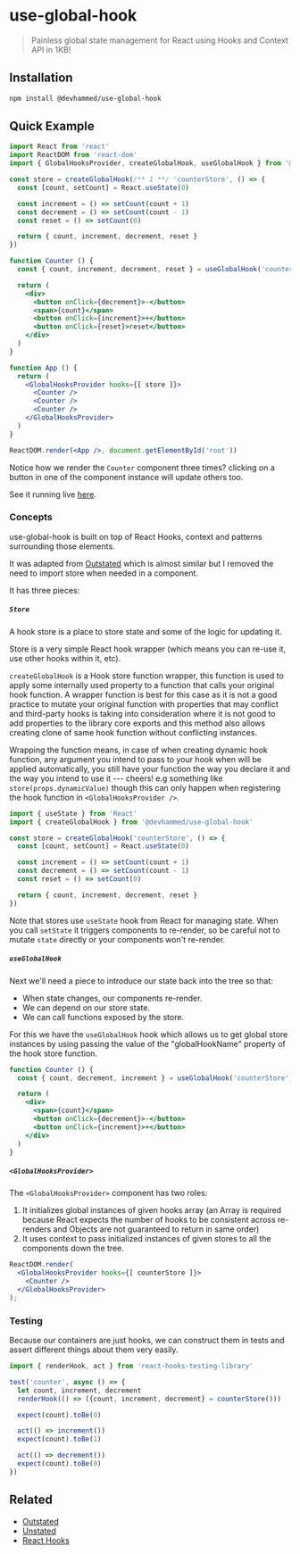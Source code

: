 # use-global-hook

> Painless global state management for React using Hooks and Context API in 1KB!

## Installation

```sh
npm install @devhammed/use-global-hook
```

## Quick Example

```jsx
import React from 'react'
import ReactDOM from 'react-dom'
import { GlobalHooksProvider, createGlobalHook, useGlobalHook } from '@devhammed/use-global-hook'

const store = createGlobalHook(/** 1 **/ 'counterStore', () => {
  const [count, setCount] = React.useState(0)

  const increment = () => setCount(count + 1)
  const decrement = () => setCount(count - 1)
  const reset = () => setCount(0)

  return { count, increment, decrement, reset }
})

function Counter () {
  const { count, increment, decrement, reset } = useGlobalHook('counterStore') /** 1. This is where you use the name you defined in `createGlobalHook` function, this name should be unique through out your app **/

  return (
    <div>
      <button onClick={decrement}>-</button>
      <span>{count}</span>
      <button onClick={increment}>+</button>
      <button onClick={reset}>reset</button>
    </div>
  )
}

function App () {
  return (
    <GlobalHooksProvider hooks={[ store ]}>
      <Counter />
      <Counter />
      <Counter />
    </GlobalHooksProvider>
  )
}

ReactDOM.render(<App />, document.getElementById('root'))
```

Notice how we render the `Counter` component three times? clicking on a button in one of the component instance will update others too.

See it running live [here](https://devhammed.github.io/use-global-hook).

### Concepts

use-global-hook is built on top of React Hooks, context
and patterns surrounding those elements.

It was adapted from [Outstated](https://github.com/yamalight/outstated) which is almost similar but I removed the need to import store when needed in a component.

It has three pieces:

##### `Store`

A hook store is a place to store state and some of the logic for updating it.

Store is a very simple React hook wrapper (which means you can re-use it, use other hooks within it, etc).

`createGlobalHook` is a Hook store function wrapper, this function is used to apply some internally used property to a function that calls your original hook function. A wrapper function is best for this case as it is not a good practice to mutate your original function with properties that may conflict and third-party hooks is taking into consideration where it is not good to add properties to the library core exports and this method also allows creating clone of same hook function without conflicting instances.

Wrapping the function means, in case of when creating dynamic hook function, any argument you intend to pass to your hook when will be applied automatically, you still have your function the way you declare it and the way you intend to use it --- cheers! e.g  something like `store(props.dynamicValue)` though this can only happen when registering the hook function in `<GlobalHooksProvider />`.

```js
import { useState } from 'React'
import { createGlobalHook } from '@devhammed/use-global-hook'

const store = createGlobalHook('counterStore', () => {
  const [count, setCount] = React.useState(0)

  const increment = () => setCount(count + 1)
  const decrement = () => setCount(count - 1)
  const reset = () => setCount(0)

  return { count, increment, decrement, reset }
})
```

Note that stores use `useState` hook from React for managing state.
When you call `setState` it triggers components to re-render,
so be careful not to mutate `state` directly or your components won't re-render.

##### `useGlobalHook`

Next we'll need a piece to introduce our state back into the tree so that:

- When state changes, our components re-render.
- We can depend on our store state.
- We can call functions exposed by the store.

For this we have the `useGlobalHook` hook which allows us to get global store instances
by using passing the value of the  "globalHookName" property of the hook store function.

```jsx
function Counter () {
  const { count, decrement, increment } = useGlobalHook('counterStore')

  return (
    <div>
      <span>{count}</span>
      <button onClick={decrement}>-</button>
      <button onClick={increment}>+</button>
    </div>
  )
}
```

##### `<GlobalHooksProvider>`
The `<GlobalHooksProvider>` component has two roles:

1. It initializes global instances of given hooks array (an Array is required because React expects the number of hooks to be consistent across re-renders and Objects are not guaranteed to return in same order)
2. It uses context to pass initialized instances of given stores to all the components down the tree.

```jsx
ReactDOM.render(
  <GlobalHooksProvider hooks={[ counterStore ]}>
    <Counter />
  </GlobalHooksProvider>
);
```

### Testing

Because our containers are just hooks, we can construct them in
tests and assert different things about them very easily.

```js
import { renderHook, act } from 'react-hooks-testing-library'

test('counter', async () => {
  let count, increment, decrement
  renderHook(() => ({count, increment, decrement} = counterStore()))

  expect(count).toBe(0)

  act(() => increment())
  expect(count).toBe(1)

  act(() => decrement())
  expect(count).toBe(0)
})
```

## Related

- [Outstated](https://github.com/yamalight/outstated)
- [Unstated](https://github.com/jamiebuilds/unstated)
- [React Hooks](https://reactjs.org/docs/hooks-intro.html)
